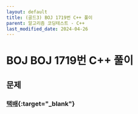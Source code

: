 ```yaml
---
layout: default
title: (골드3) BOJ 1719번 C++ 풀이
parent: 알고리즘 코딩테스트 - C++
last_modified_date: 2024-04-26
---
```


# BOJ BOJ 1719번 C++ 풀이

## 문제

### [택배](https://www.acmicpc.net/problem/1719){:target="_blank"}